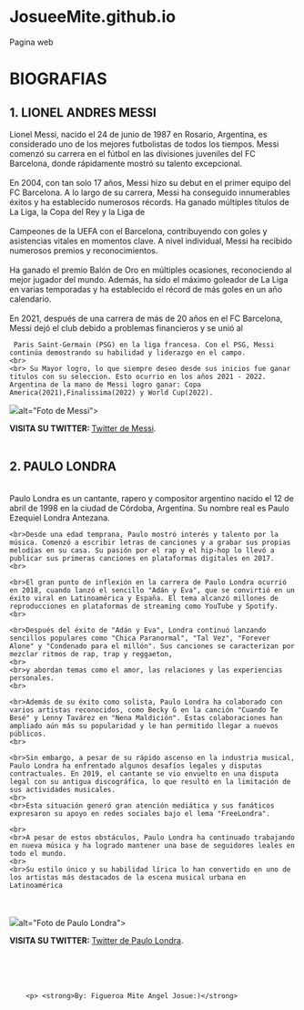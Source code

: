# JosueeMite.github.io
Pagina web
<!DOCTYPE html>
<html>
<head>
  <title>Biografias</title>
</head>
<body>
  <h1>BIOGRAFIAS</h1>

  <h2> 1. LIONEL ANDRES MESSI </h2>
  <p>
    Lionel Messi, nacido el 24 de junio de 1987 en Rosario, Argentina, es considerado uno de los mejores futbolistas de todos los tiempos. 
    Messi comenzó su carrera en el fútbol en las divisiones juveniles del FC Barcelona, donde rápidamente mostró su talento excepcional.
    <br>
    <br> En 2004, con tan solo 17 años, Messi hizo su debut en el primer equipo del FC Barcelona. A lo largo de su carrera, 
    Messi ha conseguido innumerables éxitos y ha establecido numerosos récords. Ha ganado múltiples títulos de La Liga, la Copa del Rey y la Liga de 
    <br>
    <br>Campeones de la UEFA con el Barcelona, ​​contribuyendo con goles y asistencias vitales en momentos clave. A nivel individual, Messi ha recibido numerosos premios y reconocimientos. 
    <br>
    <br>Ha ganado el premio Balón de Oro en múltiples ocasiones, 
    reconociendo al mejor jugador del mundo. Además, ha sido el máximo goleador de La Liga en varias temporadas y ha establecido el récord de más goles en un año calendario.
    <br>
    <br> En 2021, después de una carrera de más de 20 años en el FC Barcelona, 
    Messi dejó el club debido a problemas financieros y se unió al 
    
     Paris Saint-Germain (PSG) en la liga francesa. Con el PSG, Messi continúa demostrando su habilidad y liderazgo en el campo.
    <br>
    <br> Su Mayor logro, lo que siempre deseo desde sus inicios fue ganar titulos con su seleccion. Esto ocurrio en los años 2021 - 2022. 
    Argentina de la mano de Messi logro ganar: Copa America(2021),Finalissima(2022) y World Cup(2022).
  </p>
    
  </p>
  </p>
  <img src="https://cronometro.hn/wp-content/uploads/2022/12/Copa.jpg"

  
  alt="Foto de Messi">

</p>
<strong>VISITA SU TWITTER: </strong><a href= "https://twitter.com/leomessisite" target= "_blank">Twitter de Messi</a>.



  <br>
  <br>
  <h2> 2. PAULO LONDRA </h2>
  <p>
    <br>Paulo Londra es un cantante, rapero y compositor argentino nacido el 12 de abril de 1998 en la ciudad de Córdoba, Argentina. Su nombre real es Paulo Ezequiel Londra Antezana.
    <br>

    <br>Desde una edad temprana, Paulo mostró interés y talento por la música. Comenzó a escribir letras de canciones y a grabar sus propias melodías en su casa. Su pasión por el rap y el hip-hop lo llevó a publicar sus primeras canciones en plataformas digitales en 2017.
    <br>
    
    <br>El gran punto de inflexión en la carrera de Paulo Londra ocurrió en 2018, cuando lanzó el sencillo "Adán y Eva", que se convirtió en un éxito viral en Latinoamérica y España. El tema alcanzó millones de reproducciones en plataformas de streaming como YouTube y Spotify.
    <br>
    
    <br>Después del éxito de "Adán y Eva", Londra continuó lanzando sencillos populares como "Chica Paranormal", "Tal Vez", "Forever Alone" y "Condenado para el millón". Sus canciones se caracterizan por mezclar ritmos de rap, trap y reggaeton, 
    <br>
    <br>y abordan temas como el amor, las relaciones y las experiencias personales.
    <br>
    
    <br>Además de su éxito como solista, Paulo Londra ha colaborado con varios artistas reconocidos, como Becky G en la canción "Cuando Te Besé" y Lenny Tavárez en "Nena Maldición". Estas colaboraciones han ampliado aún más su popularidad y le han permitido llegar a nuevos públicos.
    <br>
    
    <br>Sin embargo, a pesar de su rápido ascenso en la industria musical, Paulo Londra ha enfrentado algunos desafíos legales y disputas contractuales. En 2019, el cantante se vio envuelto en una disputa legal con su antigua discográfica, lo que resultó en la limitación de sus actividades musicales. 
    <br>
    <br>Esta situación generó gran atención mediática y sus fanáticos expresaron su apoyo en redes sociales bajo el lema "FreeLondra".
    
    <br>
    <br>A pesar de estos obstáculos, Paulo Londra ha continuado trabajando en nueva música y ha logrado mantener una base de seguidores leales en todo el mundo. 
    <br>
    <br>Su estilo único y su habilidad lírica lo han convertido en uno de los artistas más destacados de la escena musical urbana en Latinoamérica
  
  </p>
  <br>
  <br>
  <img src="https://assets.change.org/photos/4/xc/cl/wsxcCLqfSuotKar-800x450-noPad.jpg?1600288703" 
  
  alt="Foto de Paulo Londra">
  <p> <strong></strong></p>
</p>
<strong>VISITA SU TWITTER: </strong>
 <a href="https://twitter.com/paulolondra" target= "_blank">Twitter de Paulo Londra</a>.


 <br>
 <br>
 <br>
 <br>
 <br>
 
 
 
        <p> <strong>By: Figueroa Mite Angel Josue:)</strong>
